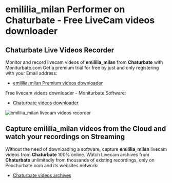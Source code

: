 # emililia_milan Performer on Chaturbate - Free LiveCam videos downloader

## Chaturbate Live Videos Recorder

Monitor and record livecam videos of **emililia_milan** from **Chaturbate** with Moniturbate.com
Get a premium trial for free by just and only registering with your Email address:
* [emililia_milan Premium videos downloader](https://moniturbate.com/request-demo-licence-key.html)

Free livecam videos downloader - Moniturbate Software:
* [Chaturbate videos downloader](https://moniturbate.com/moniturbate-download-software.html)

![emililia_milan livecam videos recorder](https://peachurnet.com/templates/moniturbate-software.png)


## Capture emililia_milan videos from the Cloud and watch your recordings on Streaming

Without the need of downloading a software, capture **emililia_milan** livecam videos from **Chaturbate** 100% online.
Watch Livecam archives from **Chaturbate** unlimitedly from thousands of existing recordings, only on Peachurbate.com and its websites network:
* [Chaturbate videos archives](https://peachurnet.com/)